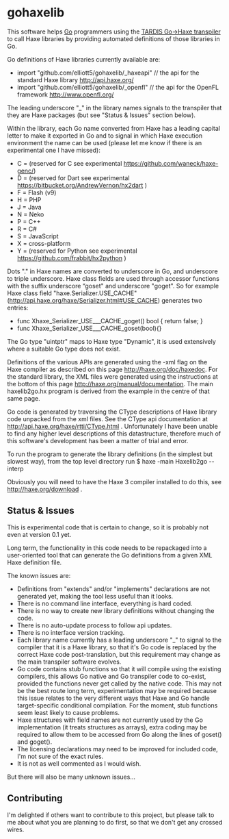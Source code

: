 gohaxelib
=========

This software helps [Go](http://golang.org) programmers using the [TARDIS Go->Haxe transpiler](http:tardisgo.github.io) to call Haxe libraries by providing automated definitions of those libraries in Go.

Go definitions of Haxe libraries currently available are:

- import "github.com/elliott5/gohaxelib/_haxeapi"  // the api for the standard Haxe library http://api.haxe.org/
- import "github.com/elliott5/gohaxelib/_openfl"   // the api for the OpenFL framework http://www.openfl.org/

The leading underscore "_" in the library names signals to the transpiler that they are Haxe packages (but see "Status & Issues" section below).

Within the library, each Go name converted from Haxe has a leading capital letter to make it exported in Go and to signal in which Haxe execution environment the name can be used (please let me know if there is an experimental one I have missed):
-	C = (reserved for C see experimental https://github.com/waneck/haxe-genc/)
- 	D = (reserved for Dart see experimental https://bitbucket.org/AndrewVernon/hx2dart ) 
-	F = Flash (v9) 
-	H = PHP 
-	J = Java 
-	N = Neko 
-	P = C++ 
- 	R = C# 
-	S = JavaScript  
-	X = cross-platform
-	Y = (reserved for Python see experimental https://github.com/frabbit/hx2python )

Dots "." in Haxe names are converted to underscore in Go, and underscore to triple underscore. Haxe class fields are used through accessor functions with the suffix underscore “goset" and underscore "goget". So for example Haxe class field "haxe.Serializer.USE_CACHE" (http://api.haxe.org/haxe/Serializer.html#USE_CACHE) generates two entries:
- func Xhaxe_Serializer_USE___CACHE_goget()  bool { return false; }
- func Xhaxe_Serializer_USE___CACHE_goset(bool){}

The Go type "uintptr" maps to Haxe type "Dynamic", it is used extensively where a suitable Go type does not exist. 

Definitions of the various APIs are generated using the -xml flag on the Haxe compiler as described on this page http://haxe.org/doc/haxedoc. 
For the standard library, the XML files were generated using the instructions at the bottom of this page http://haxe.org/manual/documentation. 
The main haxelib2go.hx program is derived from the example in the centre of that same page.

Go code is generated by traversing the CType descriptions of Haxe library code unpacked from the xml files.
See the CType api documentation at http://api.haxe.org/haxe/rtti/CType.html . Unfortunately I have been unable to find any higher level descriptions of this datastructure, therefore much of this software's development has been a matter of trial and error.

To run the program to generate the library definitions (in the simplest but slowest way), from the top level directory run $ haxe -main Haxelib2go --interp

Obviously you will need to have the Haxe 3 compiler installed to do this, see http://haxe.org/download .

Status & Issues
---------------

This is experimental code that is certain to change, so it is probably not even at version 0.1 yet. 

Long term, the functionality in this code needs to be repackaged into a user-oriented tool that can generate the Go definitions from a given XML Haxe definition file.

The known issues are:
- Definitions from "extends" and/or "implements" declarations are not generated yet, making the tool less useful than it looks.
- There is no command line interface, everything is hard coded.
- There is no way to create new library definitions without changing the code.
- There is no auto-update process to follow api updates.
- There is no interface version tracking.
- Each library name currently has a leading underscore "_" to signal to the compiler that it is a Haxe library, so that it's Go code is replaced by the correct Haxe code post-translation, but this requirement may change as the main transpiler software evolves. 
- Go code contains stub functions so that it will compile using the existing compilers, this allows Go native and Go transpiler code to co-exist, provided the functions never get called by the native code. This may not be the best route long term, experimentation may be required because this issue relates to the very different ways that Haxe and Go handle target-specific conditional compilation. For the moment, stub functions seem least likely to cause problems. 
- Haxe structures with field names are not currently used by the Go implementation (it treats structures as arrays), extra coding may be required to allow them to be accessed from Go along the lines of goset() and goget().
- The licensing declarations may need to be improved for included code, I'm not sure of the exact rules.
- It is not as well commented as I would wish.

But there will also be many unknown issues... 

 
Contributing
------------

I'm delighted if others want to contribute to this project, but please talk to me about what you are planning to do first, so that we don't get any crossed wires.
